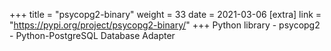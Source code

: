 +++
title = "psycopg2-binary"
weight = 33
date = 2021-03-06
[extra]
link = "https://pypi.org/project/psycopg2-binary/"
+++
Python library - psycopg2 - Python-PostgreSQL Database Adapter

